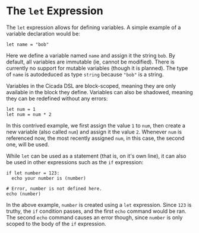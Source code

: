 # The `let` Expression

The `let` expression allows for defining variables. A simple example of a variable
declaration would be:

```
let name = "bob"
```

Here we define a variable named `name` and assign it the string `bob`. By default,
all variables are immutable (ie, cannot be modified). There is currently no support
for mutable variables (though it is planned). The type of `name` is autodeduced as
type `string` because `"bob"` is a string.

Variables in the Cicada DSL are block-scoped, meaning they are only available in the
block they define. Variables can also be shadowed, meaning they can be redefined without
any errors:

```
let num = 1
let num = num * 2
```

In this contrived example, we first assign the value `1` to `num`, then create a new
variable (also called `num`) and assign it the value `2`. Whenever `num` is referenced
now, the most recently assigned `num`, in this case, the second one, will be used.

While `let` can be used as a statement (that is, on it's own line), it can also be used
in other expressions such as the `if` expression:

```
if let number = 123:
  echo your number is (number)

# Error, number is not defined here.
echo (number)
```

In the above example, `number` is created using a `let` expression. Since `123` is truthy,
the `if` condition passes, and the first `echo` command would be ran. The second `echo`
command causes an error though, since `number` is only scoped to the body of the `if` expression.
